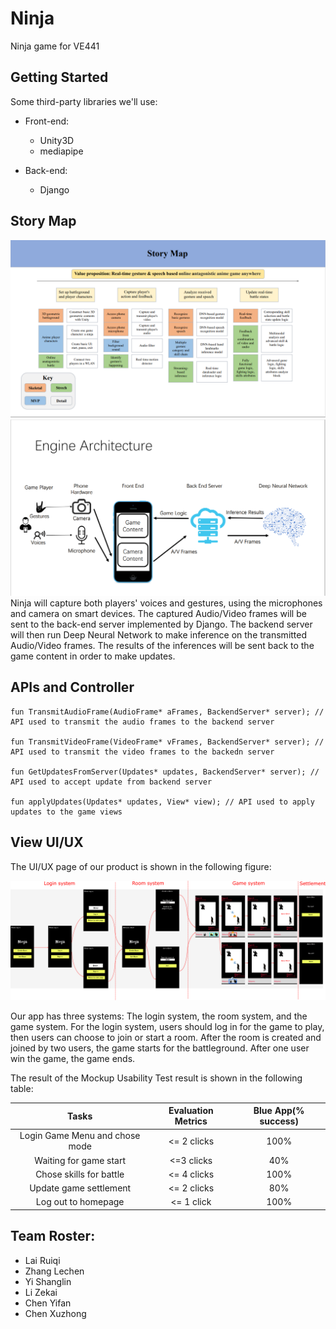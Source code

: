 # Ninja
Ninja game for VE441



## Getting Started

Some third-party libraries we'll use:

- Front-end:

    - Unity3D

    * mediapipe

- Back-end:

    - Django

        

## Story Map
![](assets/story_map.png)
![](assets/engine.png)
Ninja will capture both players' voices and gestures, using the microphones and camera on smart devices. The captured Audio/Video frames will be sent to the back-end server implemented by Django. The backend server will then run Deep Neural Network to make inference on the transmitted Audio/Video frames. The results of the inferences will be sent back to the game content in order to make updates.



## APIs and Controller
```
fun TransmitAudioFrame(AudioFrame* aFrames, BackendServer* server); // API used to transmit the audio frames to the backend server

fun TransmitVideoFrame(VideoFrame* vFrames, BackendServer* server); // API used to transmit the video frames to the backedn server

fun GetUpdatesFromServer(Updates* updates, BackendServer* server); // API used to accept update from backend server

fun applyUpdates(Updates* updates, View* view); // API used to apply updates to the game views
```



## View UI/UX

The UI/UX page of our product is shown in the following figure:

![](assets/Ninja.png)

Our app has three systems: The login system, the room system, and the game system. For the login system,  users should log in for the game to play, then users can choose to join or start a room. After the room is created and joined by two users, the game starts for the battleground. After one user win the game, the game ends.

The result of the Mockup Usability Test result is shown in the following table:

|             Tasks              | Evaluation Metrics | Blue App(% success) |
| :----------------------------: | :----------------: | :-----------------: |
| Login Game Menu and chose mode |    <= 2 clicks     |        100%         |
|     Waiting for game start     |     <=3 clicks     |         40%         |
|    Chose skills for battle     |    <= 4 clicks     |        100%         |
|     Update game settlement     |    <= 2 clicks     |         80%         |
|      Log out to homepage       |     <= 1 click     |        100%         |



## Team Roster:

- Lai Ruiqi
- Zhang Lechen
- Yi Shanglin
- Li Zekai
- Chen Yifan
- Chen Xuzhong